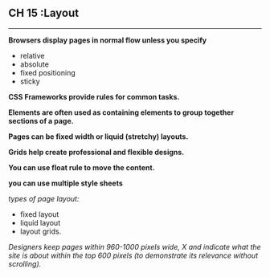 ## CH 15 :Layout
------

**Browsers display pages in normal flow unless you specify**
- relative
- absolute 
- fixed positioning
- sticky

**CSS Frameworks provide rules for common tasks.**

**Elements are often used as containing elements to group together sections of a page.**

**Pages can be fixed width or liquid (stretchy) layouts.**

**Grids help create professional and flexible designs.**

**You can use float rule to move the content.**

**you can use multiple style sheets**

*types of page layout:*
- fixed layout 
- liquid layout
- layout grids.

*Designers keep pages within 960-1000 pixels wide,  X and indicate what the site is about within the top 600 pixels (to demonstrate its relevance without scrolling).*
